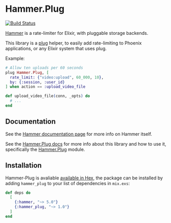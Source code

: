 # Hammer.Plug

[![Build Status](https://travis-ci.org/ExHammer/hammer-plug.svg?branch=master)](https://travis-ci.org/ExHammer/hammer-plug)

[Hammer](https://github.com/ExHammer/hammer) is a rate-limiter for Elixir, with pluggable storage backends.

This library is a [plug](https://hexdocs.pm/plug/readme.html) helper, to easily add rate-limiting to Phoenix applications,
or any Elixir system that uses plug.

Example:

```elixir
# Allow ten uploads per 60 seconds
plug Hammer.Plug, [
  rate_limit: {"video:upload", 60_000, 10},
  by: {:session, :user_id}
] when action == :upload_video_file

def upload_video_file(conn, _opts) do
  # ...
end
```

## Documentation

See the [Hammer documentation page](https://hexdocs.pm/hammer) for more info on Hammer itself.

See the [Hammer.Plug docs](https://hexdocs.pm/hammer_plug) for more info about this library and how to use it, specifically the [Hammer.Plug](https://hexdocs.pm/Hammer.Plug.html#content) module.


## Installation

Hammer-Plug is avaliable [available in Hex](https://hex.pm/docs/publish), the package can be installed by adding `hammer_plug` to your list of dependencies in `mix.exs`:

```elixir
def deps do
  [
    {:hammer, "~> 5.0"}
    {:hammer_plug, "~> 1.0"}
  ]
end
```
